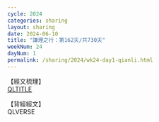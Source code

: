 ```yaml
---
cycle: 2024
categories: sharing
layout: sharing
date: 2024-06-10
title: "謙理之行：第162天/共730天"
weekNum: 24
dayNum: 1
permalink: /sharing/2024/wk24-day1-qianli.html
---
```

【經文梳理】  
[QLTITLE](QLLINK)

【背經經文】  
QLVERSE
